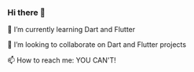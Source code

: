 ### Hi there 👋
<p>🌱 I’m currently learning Dart and Flutter </p>
<p>👯 I’m looking to collaborate on Dart and Flutter projects </p>
<p>📫 How to reach me: YOU CAN'T!</p>
